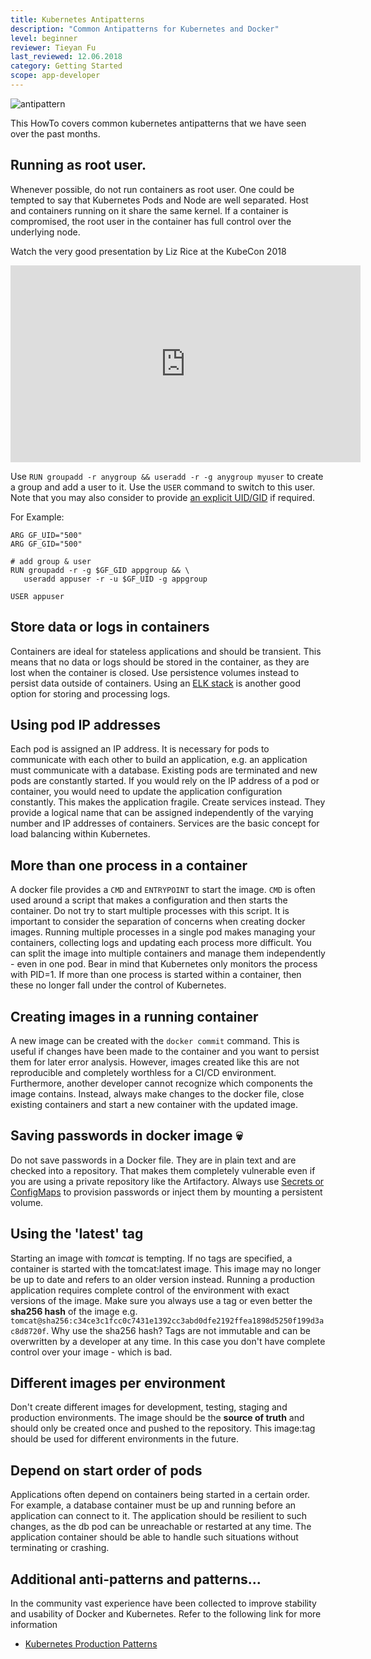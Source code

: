 ```yaml
---
title: Kubernetes Antipatterns
description: "Common Antipatterns for Kubernetes and Docker"
level: beginner
reviewer: Tieyan Fu
last_reviewed: 12.06.2018
category: Getting Started
scope: app-developer
---
```


![antipattern](howto-antipattern.png)

This HowTo covers common kubernetes antipatterns that we have seen over the past months.


## Running as root user.
Whenever possible, do not run containers as root user. One could be 
tempted to say that Kubernetes Pods and Node are well separated. Host and containers running on it 
share the same kernel. If a container is compromised, the root user in the container has full control over the 
underlying node.

Watch the very good presentation by Liz Rice at the KubeCon 2018
<iframe width="560" height="315" src="https://www.youtube.com/embed/ltrV-Qmh3oY" frameborder="0" allow="autoplay; encrypted-media" allowfullscreen></iframe>

Use `RUN groupadd -r anygroup && useradd -r -g anygroup myuser` to create a group
and add a user to it. Use the `USER` command to switch to this user.  Note that you may also consider to provide
[an explicit UID/GID](https://docs.docker.com/develop/develop-images/dockerfile_best-practices/#user) if required.  

For Example:

```
ARG GF_UID="500"
ARG GF_GID="500"

# add group & user
RUN groupadd -r -g $GF_GID appgroup && \
   useradd appuser -r -u $GF_UID -g appgroup

USER appuser

```

## Store data or logs in containers
Containers are ideal for stateless applications 
and should be transient. This means that no data or logs should be stored in the 
container, as they are lost when the container is closed. Use persistence volumes instead to persist data outside
of containers. Using an [ELK stack](https://www.elastic.co/de/elk-stack) is another good option for storing and processing logs.

## Using pod IP addresses
Each pod is assigned an IP address. It is necessary 
for pods to communicate with each other to build an application, e.g. an application 
must communicate with a database. Existing pods are terminated and new pods are 
constantly started. If you would rely on the IP address of a pod or container, you would need to update the application
configuration constantly. This makes the application fragile. Create 
services instead. They provide a logical name that can be assigned independently of the 
varying number and IP addresses of containers. Services are the basic concept for load 
balancing within Kubernetes.

## More than one process in a container
A docker file provides a `CMD` and `ENTRYPOINT` to 
start the image. `CMD` is often used around a script that makes a configuration and then 
starts the container. Do not try to start multiple processes with this script. It is 
important to consider the separation of concerns when creating docker images. Running multiple processes in a single pod makes 
managing your containers, collecting logs and updating each process more difficult. 
You can split the image into multiple containers and manage them independently - even in one pod. 
Bear in mind that Kubernetes only monitors the process with PID=1. If more than 
one process is started within a container, then these no longer fall under the control of Kubernetes.


## Creating images in a running container
A new image can be created with the `docker commit` 
command. This is useful if changes have been made to the container and you want to persist 
them for later error analysis. However, images created like this are not reproducible and 
completely worthless for a CI/CD environment. Furthermore, another developer cannot recognize 
which components the image contains. Instead, always make changes to the docker file, close 
existing containers and start a new container with the updated image.

## Saving passwords in docker image  💀
Do not save passwords in a Docker file. They are in plain 
text and are checked into a repository. That makes them completely vulnerable even if you are using
a private repository like the Artifactory. 
Always use [Secrets or ConfigMaps](https://kubernetes.io/docs/tasks/inject-data-application/distribute-credentials-secure)
to provision passwords or inject them by mounting a persistent volume.

## Using the 'latest' tag
Starting an image with *tomcat* is tempting. If no tags are specified, a container is 
started with the tomcat:latest image.  This image may no longer be up to date and refers to an 
older version instead. Running a production application requires complete control of the environment 
with exact versions of the image.  Make sure you always use a tag or even better the **sha256 hash** 
of the image e.g. `tomcat@sha256:c34ce3c1fcc0c7431e1392cc3abd0dfe2192ffea1898d5250f199d3ac8d8720f`. 
Why use the sha256 hash? Tags are not immutable and can be overwritten by a developer at any time. In this case 
you don't have complete control over your image - which is bad.

## Different images per environment
Don't create different images for development, testing, staging 
and production environments. The image should be the **source of truth** and should only be created once 
and pushed to the repository. This image:tag should be used for different environments in the future. 


## Depend on start order of pods
Applications often depend on containers being started in a certain order. 
For example, a database container must be up and running before an application can connect to it. The application 
should be resilient to such changes, as the db pod can be unreachable or restarted at any time. The 
application container should be able to handle such situations without terminating or crashing. 

## Additional anti-patterns and patterns...
In the community vast experience have been collected to improve stability and usability of Docker and Kubernetes.
Refer to the following link for more information
- [Kubernetes Production Patterns](https://github.com/gravitational/workshop/blob/master/k8sprod.md)